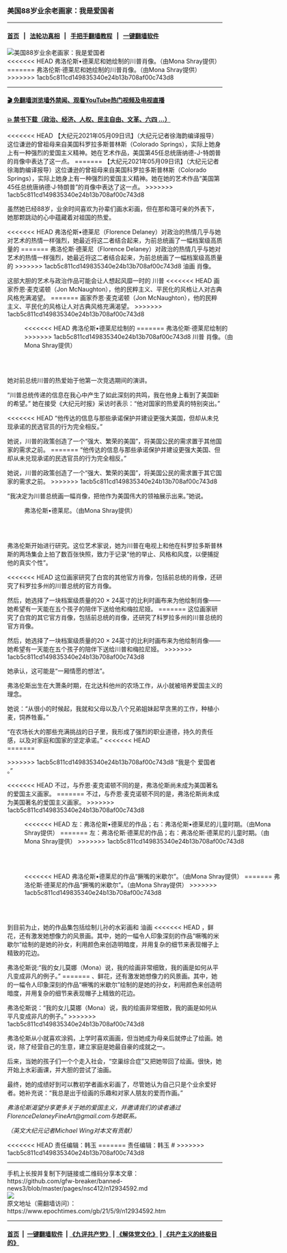 ### 美国88岁业余老画家：我是爱国者
------------------------

#### [首页](https://github.com/gfw-breaker/banned-news3/blob/master/README.md) &nbsp;&nbsp;|&nbsp;&nbsp; [法轮功真相](https://github.com/begood0513/basic/blob/master/README.md)  &nbsp;&nbsp;|&nbsp;&nbsp; [手把手翻墙教程](https://github.com/gfw-breaker/guides/wiki)  &nbsp;&nbsp;|&nbsp;&nbsp; [一键翻墙软件](https://github.com/gfw-breaker/nogfw/blob/master/README.md)  



<div><img alt="美国88岁业余老画家：我是爱国者" class="attachment-djy_600_400 size-djy_600_400 wp-post-image" src="https://i.epochtimes.com/assets/uploads/2021/05/id12934594-FullSizeRender-web-8669-4-700x420-600x400.jpeg"/>
<div class="caption">
<<<<<<< HEAD
 弗洛伦斯•德莱尼和她绘制的川普肖像。（由Mona Shray提供）
=======
 弗洛伦斯‧德莱尼和她绘制的川普肖像。（由Mona Shray提供）
>>>>>>> 1acb5c811cd149835340e24b13b708af00c743d8
</div></div><hr/>

#### [ 🎬  免翻墙浏览墙外禁闻、观看YouTube热门视频及电视直播](https://github.com/gfw-breaker/HelloWorld)

#### [ 💥  禁书下载（政治、经济、人权、民主自由、文革、六四 ...）](https://github.com/gfw-breaker/books/blob/master/README.md)

<div><p>
<<<<<<< HEAD
 【大纪元2021年05月09日讯】（大纪元记者徐海韵编译报导）这位谦逊的曾祖母来自美国科罗拉多斯普林斯（Colorado Springs），实际上她身上有一种强烈的爱国主义精神。她在艺术作品，美国第45任总统唐纳德-J-特朗普的肖像中表达了这一点。
=======
 【大纪元2021年05月09日讯】（大纪元记者徐海韵编译报导）这位谦逊的曾祖母来自美国科罗拉多斯普林斯（Colorado Springs），实际上她身上有一种强烈的爱国主义精神。她在她的艺术作品“美国第45任总统唐纳德‧J‧特朗普”的肖像中表达了这一点。
>>>>>>> 1acb5c811cd149835340e24b13b708af00c743d8
</p>
<p>
 虽然她已经88岁，业余时间喜欢为孙辈们画水彩画，但在那和蔼可亲的外表下，她那颗跳动的心中蕴藏着对祖国的热爱。
</p>
<p>
<<<<<<< HEAD
 弗洛伦斯•德莱尼（Florence Delaney）对政治的热情几乎与她对艺术的热情一样强烈，她最近将这二者结合起来，为前总统画了一幅档案级高质量的
=======
 弗洛伦斯‧德莱尼（Florence Delaney）对政治的热情几乎与她对艺术的热情一样强烈，她最近将这二者结合起来，为前总统画了一幅档案级高质量的
>>>>>>> 1acb5c811cd149835340e24b13b708af00c743d8
 <ok href="https://www.epochtimes.com/gb/tag/%E6%B2%B9%E7%94%BB.html">
  油画
 </ok>
 肖像。
</p>
<p>
 这部大胆的艺术与政治作品可能会让人想起风靡一时的
 <ok href="https://www.epochtimes.com/gb/tag/%E5%B7%9D%E6%99%AE.html">
  川普
 </ok>
<<<<<<< HEAD
 画家乔恩·麦克诺顿（Jon McNaughton），他的民粹主义、平民化的风格让人对古典风格充满渴望。
=======
 画家乔恩‧麦克诺顿（Jon McNaughton），他的民粹主义、平民化的风格让人对古典风格充满渴望。
>>>>>>> 1acb5c811cd149835340e24b13b708af00c743d8
</p>
<figure aria-describedby="caption-attachment-12934596" class="wp-caption aligncenter" id="attachment_12934596" style="width: 500px">
 <ok href=" https://i.epochtimes.com/assets/uploads/2021/05/id12934596-FullSizeRender-3-4-450x532.jpg" rel="noreferrer noopener" target="_blank">
  <img alt="" class="wp-image-12934596" src="https://i.epochtimes.com/assets/uploads/2021/05/id12934596-FullSizeRender-3-4-450x532.jpg"/>
 </ok>
 <br/><figcaption class="wp-caption-text" id="caption-attachment-12934596">
<<<<<<< HEAD
  弗洛伦斯•德莱尼绘制的
=======
  弗洛伦斯‧德莱尼绘制的
>>>>>>> 1acb5c811cd149835340e24b13b708af00c743d8
  <ok href="https://www.epochtimes.com/gb/tag/%E5%B7%9D%E6%99%AE.html">
   川普
  </ok>
  肖像。（由Mona Shray提供）
 </figcaption><br/>
</figure><br/>
<p>
 她对前总统川普的热爱始于他第一次竞选期间的演讲。
</p>
<p>
 “川普总统传递的信息在我心中产生了如此深刻的共鸣，我在他身上看到了美国新的希望。” 她在接受《大纪元时报》采访时表示：“他对国家的热爱真的特别突出。”
</p>
<p>
<<<<<<< HEAD
 “他传达的信息与那些承诺保护并建设更强大美国，但却从未兑现承诺的民选官员的行为完全相反。”
</p>
<p>
 她说，川普的政策创造了一个“强大、繁荣的美国”，将美国公民的需求置于其他国家的需求之前。
=======
 “他传达的信息与那些承诺保护并建设更强大美国、但却从未兑现承诺的民选官员的行为完全相反。”
</p>
<p>
 她说，川普的政策创造了一个“强大、繁荣的美国”，将美国公民的需求置于其它国家的需求之前。
>>>>>>> 1acb5c811cd149835340e24b13b708af00c743d8
</p>
<p>
 “我决定为川普总统画一幅肖像，把他作为美国伟大的领袖展示出来。”她说。
</p>
<figure aria-describedby="caption-attachment-12934599" class="wp-caption aligncenter" id="attachment_12934599" style="width: 500px">
 <ok href=" https://i.epochtimes.com/assets/uploads/2021/05/id12934599-FullSizeRender-233-4-450x384.jpg" rel="noreferrer noopener" target="_blank">
  <img alt="" class="wp-image-12934599" src="https://i.epochtimes.com/assets/uploads/2021/05/id12934599-FullSizeRender-233-4-450x384.jpg"/>
 </ok>
 <br/><figcaption class="wp-caption-text" id="caption-attachment-12934599">
  弗洛伦斯•德莱尼。（由Mona Shray提供）
 </figcaption><br/>
</figure><br/>
<p>
 弗洛伦斯开始进行研究。这位艺术家说，她为川普在电视上和他在科罗拉多斯普林斯的两场集会上拍了数百张快照，致力于记录“他的举止、风格和风度，以便捕捉他的真实个性”。
</p>
<p>
<<<<<<< HEAD
 这位画家研究了白宫的其他官方肖像，包括前总统的肖像，还研究了科罗拉多州的川普总统的官方肖像。
</p>
<p>
 然后，她选择了一块档案级质量的20 × 24英寸的比利时画布来为他绘制肖像——她希望有一天能在五个孩子的陪伴下送给他和梅拉尼娅。
=======
 这位画家研究了白宫的其它官方肖像，包括前总统的肖像，还研究了科罗拉多州的川普总统的官方肖像。
</p>
<p>
 然后，她选择了一块档案级质量的20 × 24英寸的比利时画布来为他绘制肖像——她希望有一天能在五个孩子的陪伴下送给川普和梅拉尼娅。
>>>>>>> 1acb5c811cd149835340e24b13b708af00c743d8
</p>
<p>
 她承认，这可能是“一厢情愿的想法”。
</p>
<p>
 弗洛伦斯出生在大萧条时期，在北达科他州的农场工作，从小就被培养爱国主义的理念。
</p>
<p>
 她说：“从很小的时候起，我就和父母以及八个兄弟姐妹起早贪黑的工作，种植小麦，饲养牲畜。”
</p>
<p>
 “在农场长大的那些充满挑战的日子里，我形成了强烈的职业道德，持久的责任感，以及对家庭和国家的坚定承诺。”
<<<<<<< HEAD
 <br/>
=======
</p>
<p>
>>>>>>> 1acb5c811cd149835340e24b13b708af00c743d8
 “我是个
 <ok href="https://www.epochtimes.com/gb/tag/%E7%88%B1%E5%9B%BD%E8%80%85.html">
  爱国者
 </ok>
 。”
</p>
<p>
<<<<<<< HEAD
 不过，与乔恩·麦克诺顿不同的是，弗洛伦斯尚未成为美国著名的爱国主义画家。
=======
 不过，与乔恩‧麦克诺顿不同的是，弗洛伦斯尚未成为美国著名的爱国主义画家。
>>>>>>> 1acb5c811cd149835340e24b13b708af00c743d8
</p>
<figure aria-describedby="caption-attachment-12934601" class="wp-caption aligncenter" id="attachment_12934601" style="width: 603px">
 <ok href=" https://i.epochtimes.com/assets/uploads/2021/05/id12934601-Painting-0-04-450x239.jpg" rel="noreferrer noopener" target="_blank">
  <img alt="" class="wp-image-12934601" src="https://i.epochtimes.com/assets/uploads/2021/05/id12934601-Painting-0-04-450x239.jpg"/>
 </ok>
 <br/><figcaption class="wp-caption-text" id="caption-attachment-12934601">
<<<<<<< HEAD
  左：弗洛伦斯•德莱尼的作品；右：弗洛伦斯•德莱尼的儿童时期。（由Mona Shray提供）
=======
  左：弗洛伦斯‧德莱尼的作品；右：弗洛伦斯‧德莱尼的儿童时期。（由Mona Shray提供）
>>>>>>> 1acb5c811cd149835340e24b13b708af00c743d8
 </figcaption><br/>
</figure><br/>
<figure aria-describedby="caption-attachment-12934608" class="wp-caption aligncenter" id="attachment_12934608" style="width: 599px">
 <ok href=" https://i.epochtimes.com/assets/uploads/2021/05/id12934608-Painting4-450x366.jpg" rel="noreferrer noopener" target="_blank">
  <img alt="" class="wp-image-12934608" src="https://i.epochtimes.com/assets/uploads/2021/05/id12934608-Painting4-450x366.jpg"/>
 </ok>
 <br/><figcaption class="wp-caption-text" id="caption-attachment-12934608">
<<<<<<< HEAD
  弗洛伦斯•德莱尼的作品“撅嘴的米歇尔”。（由Mona Shray提供）
=======
  弗洛伦斯‧德莱尼的作品“撅嘴的米歇尔”。（由Mona Shray提供）
>>>>>>> 1acb5c811cd149835340e24b13b708af00c743d8
 </figcaption><br/>
</figure><br/>
<p>
 到目前为止，她的作品集包括绘制儿孙的水彩画和
 <ok href="https://www.epochtimes.com/gb/tag/%E6%B2%B9%E7%94%BB.html">
  油画
 </ok>
<<<<<<< HEAD
 ，鲜花，还有激发她想像力的风景画。其中，她的一幅令人印象深刻的作品“噘嘴的米歇尔”绘制的是她的孙女，利用颜色来创造明暗度，并用复杂的细节来表现帽子上精致的花边。
</p>
<p>
 弗洛伦斯说:“我的女儿莫娜（Mona）说，我的绘画非常细致，我的画是如何从平凡变成非凡的例子。”
=======
 、鲜花，还有激发她想像力的风景画。其中，她的一幅令人印象深刻的作品“噘嘴的米歇尔”绘制的是她的孙女，利用颜色来创造明暗度，并用复杂的细节来表现帽子上精致的花边。
</p>
<p>
 弗洛伦斯说：“我的女儿莫娜（Mona）说，我的绘画非常细致，我的画是如何从平凡变成非凡的例子。”
>>>>>>> 1acb5c811cd149835340e24b13b708af00c743d8
</p>
<p>
 弗洛伦斯从小就喜欢涂鸦，上学时喜欢画画，但当她成为母亲后就停止了绘画。她说，除了经营自己的生意，建立家庭是她最自豪的成就之一。
</p>
<p>
 后来，当她的孩子们一个个走入社会，“空巢综合症”又把她带回了绘画。很快，她开始上水彩画课，并大胆的尝试了油画。
</p>
<p>
 最终，她的成绩好到可以教初学者画水彩画了，尽管她认为自己只是个业余爱好者。她补充说：“我总是出于绘画的乐趣和对家人朋友的爱而作画。”
</p>
<p>
 <em>
  弗洛伦斯渴望分享更多关于她的爱国主义，并邀请我们的读者通过FlorenceDelaneyFineArt@gmail.com与她联系。
 </em>
</p>
<p>
 <em>
  （英文大纪元记者Michael Wing对本文有贡献）
 </em>
</p>
<p>
<<<<<<< HEAD
 责任编辑：韩玉
=======
 责任编辑：韩玉 #
>>>>>>> 1acb5c811cd149835340e24b13b708af00c743d8
</p>
</div>
<hr/>
手机上长按并复制下列链接或二维码分享本文章：<br/>
https://github.com/gfw-breaker/banned-news3/blob/master/pages/nsc412/n12934592.md <br/>
<a href='https://github.com/gfw-breaker/banned-news3/blob/master/pages/nsc412/n12934592.md'><img src='https://github.com/gfw-breaker/banned-news3/blob/master/pages/nsc412/n12934592.md.png'/></a> <br/>
原文地址（需翻墙访问）：https://www.epochtimes.com/gb/21/5/9/n12934592.htm


------------------------
#### [首页](https://github.com/gfw-breaker/banned-news3/blob/master/README.md) &nbsp;|&nbsp; [一键翻墙软件](https://github.com/gfw-breaker/nogfw/blob/master/README.md) &nbsp;| [《九评共产党》](https://github.com/gfw-breaker/9ping.md/blob/master/README.md#九评之一评共产党是什么) | [《解体党文化》](https://github.com/gfw-breaker/jtdwh.md/blob/master/README.md) | [《共产主义的终极目的》](https://github.com/gfw-breaker/gczydzjmd.md/blob/master/README.md)


<img src='http://gfw-breaker.win/banned-news3/pages/nsc412/n12934592.md' width='0px' height='0px'/>
